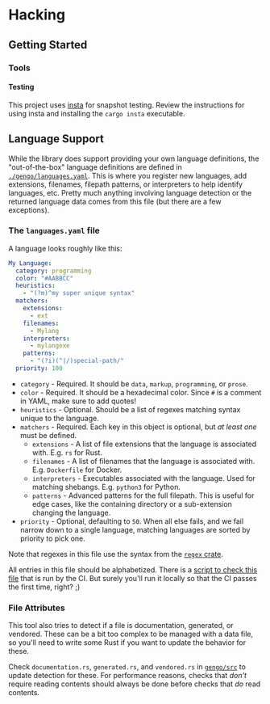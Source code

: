 # Hacking

## Getting Started

### Tools

#### Testing

This project uses [insta][insta] for snapshot testing. Review the instructions
for using insta and installing the `cargo insta` executable.

## Language Support

While the library does support providing your own language definitions, the
"out-of-the-box" language definitions are defined in
[`./gengo/languages.yaml`][languages-file]. This is where you register
new languages, add extensions, filenames, filepath patterns, or interpreters
to help identify languages, etc. Pretty much anything involving language
detection or the returned language data comes from this file (but there are
a few exceptions).

### The `languages.yaml` file

A language looks roughly like this:

```yaml
My Language:
  category: programming
  color: "#AABBCC"
  heuristics:
    - "(?m)^my super unique syntax"
  matchers:
    extensions:
      - ext
    filenames:
      - Mylang
    interpreters:
      - mylangexe
    patterns:
      - "(?i)(^|/)special-path/"
  priority: 100
```

- `category` - Required. It should be `data`, `markup`, `programming`, or `prose`.
- `color` - Required. It should be a hexadecimal color. Since `#` is a comment
  in YAML, make sure to add quotes!
- `heuristics` - Optional. Should be a list of regexes matching syntax unique to the
  language.
- `matchers` - Required. Each key in this object is optional, but *at least one* must
  be defined.
  - `extensions` - A list of file extensions that the language is associated with. E.g. `rs` for Rust.
  - `filenames` - A list of filenames that the language is associated with. E.g. `Dockerfile` for Docker.
  - `interpreters` - Executables associated with the language. Used for matching shebangs. E.g. `python3` for Python.
  - `patterns` - Advanced patterns for the full filepath. This is useful for edge cases, like the containing directory or a sub-extension changing the language.
- `priority` - Optional, defaulting to `50`. When all else fails, and we fail narrow down to a single language, matching languages are sorted by priority to pick one.

Note that regexes in this file use the syntax from the [`regex` crate][regex-syntax].

All entries in this file should be alphabetized. There is a
[script to check this file][check-languages-script] that is run
by the CI. But surely you'll run it locally so that the CI passes the first
time, right? ;)

### File Attributes

This tool also tries to detect if a file is documentation, generated, or vendored.
These can be a bit too complex to be managed with a data file, so you'll need to
write some Rust if you want to update the behavior for these.

Check `documentation.rs`, `generated.rs`, and `vendored.rs` in [`gengo/src`][lib-src]
to update detection for these. For performance reasons, checks that *don't* require
reading contents should always be done before checks that *do* read contents.

[check-languages-script]: ./scripts/check-languages-file.rb
[insta]: https://crates.io/crates/insta
[languages-file]: ./gengo/languages.yaml
[lib-src]: ./gengo/src
[regex-syntax]: https://docs.rs/regex/latest/regex/#syntax